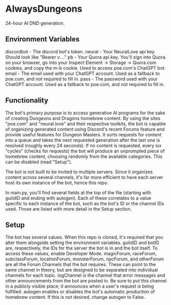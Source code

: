 # AlwaysDungeons
24-hour AI DND generation.

## Environment Variables
discordbot - The discord bot's token.
neural - Your NeuralLove api key. Should look like "Bearer v...."
pb - Your Quora api key. You'll sign into Quora on your browser, go into your Inspect Element -> Storage -> Quora.com cookies, and copy the m-b cookie. Used to access poe.com's ChatGPT bot.
email - The email used with your ChatGPT account. Used as a fallback to poe.com, and not required to fill in.
pass - The password used with your ChatGPT account. Used as a fallback to poe.com, and not required to fill in.

## Functionality
The bot's primary purpose is to access generative AI programs for the sake of creating Dungeons and Dragons homebrew content. By using the sites "poe.com" and "neural.love" and their respective toolkits, the bot is capable of organizing generated content using Discord's recent Forums feature and provide useful features for Dungeon Masters. It sorts requests for content into a queue and takes the next requested generation after the last one is resolved (roughly every 24 seconds). If no content is requested, every six "cycles" (checks for requests) the bot will produce an unprompted piece of homebrew content, choosing randomly from the available categories. This can be disabled (read "Setup").

The bot is not built to be invited to multiple servers. Since it organizes content across several channels, it's far more efficient to have each server host its own instance of the bot, hence this repo.

In main.py, you'll find several fields at the top of the file (starting with guildID and ending with autogen). Each of these correlates to a value specific to each instance of the bot, such as the bot's ID or the channel IDs used. Those are listed with more detail in the Setup section.

## Setup

The bot has several values. When this repo is cloned, it's required that you alter them alongside setting the environment variables.
guildID and botID are, respectively, the IDs for the server the bot is in and the bot itself. To access these values, enable Developer Mode.
magicForum, raceForum, subclassForum, locationForum, monsterForum, npcForum, and otherForum are all the Forum Channels that the bot requires. These can point to the same channel in theory, but are designed to be separated into individual channels for each topic.
logChannel is the channel that error messages and other announcements from the bot are posted in. Be sure to put this channel in a publicly visible place; it announces when a user's request is being fulfilled.
autogen enables or disables the bot's automatic production of homebrew content. If this is not desired, change autogen to False.
